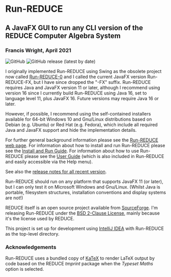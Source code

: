 # Run-REDUCE

## A JavaFX GUI to run any CLI version of the REDUCE Computer Algebra System

### Francis Wright, April 2021

![GitHub](https://img.shields.io/github/license/fjwright/Run-REDUCE)
![GitHub release (latest by date)](https://img.shields.io/github/v/release/fjwright/Run-REDUCE)

I originally implemented Run-REDUCE using Swing as the obsolete
project now called
[Run-REDUCE-0](https://fjwright.github.io/Run-REDUCE-0/) and I called
the current JavaFX version Run-REDUCE-FX, but I have since dropped the
"-FX" suffix.  Run-REDUCE requires Java and JavaFX version 11 or
later, although I recommend using version 16 since I currently build
Run-REDUCE using Java 16, set to language level 11, plus JavaFX 16.
Future versions may require Java 16 or later.

However, if possible, I recommend using the self-contained installers
available for 64-bit Windows 10 and Gnu/Linux distributions based on
Debian (e.g. Ubuntu) or Red Hat (e.g. Fedora), which include all
required Java and JavaFX support and hide the implementation details.

For further general background information please see the [Run-REDUCE
web page](https://fjwright.github.io/Run-REDUCE/).  For information
about how to install and run Run-REDUCE please see the [Install and
Run Guide](https://fjwright.github.io/Run-REDUCE/InstallAndRun.html).
For information about how to use Run-REDUCE please see the [User
Guide](https://fjwright.github.io/Run-REDUCE/UserGuide.html) (which is
also included in Run-REDUCE and easily accessible via the Help menu).

See also the [release notes for all recent
version](https://github.com/fjwright/Run-REDUCE/releases).

Run-REDUCE should run on any platform that supports JavaFX 11 (or
later), but I can only test it on Microsoft Windows and Gnu/Linux.
(Whilst Java is portable, filesystem structures, installation
conventions and display systems are not!)

REDUCE itself is an open source project available from
[SourceForge](https://sourceforge.net/projects/reduce-algebra/).  I'm
releasing Run-REDUCE under the [BSD 2-Clause License](LICENSE), mainly
because it's the license used by REDUCE.

This project is set up for development using [IntelliJ
IDEA](https://www.jetbrains.com/idea/) with Run-REDUCE as the
top-level directory.


### Acknowledgements

Run-REDUCE uses a bundled copy of [KaTeX](https://katex.org) to render
LaTeX output by code based on the REDUCE *tmprint* package when the
*Typeset Maths* option is selected.
